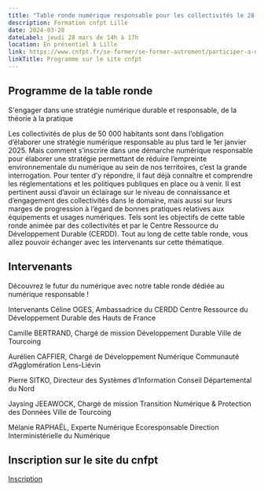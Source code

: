 ```yaml
---
title: "Table ronde numérique responsable pour les collectivités le 28 mars"
description: Formation cnfpt Lille
date: 2024-03-28
dateLabel: jeudi 28 mars de 14h à 17h
location: En présentiel à Lille
link: https://www.cnfpt.fr/se-former/se-former-autrement/participer-a-nos-evenements/sengager-strategie-numerique-durable-responsable-theorie-a-pratique/hauts-france
linkTitle: Programme sur le site cnfpt
---
```


## Programme de la table ronde
S'engager dans une stratégie numérique durable et responsable, de la théorie à la pratique

Les collectivités de plus de 50 000 habitants sont dans l’obligation d’élaborer une stratégie numérique responsable au plus tard le 1er janvier 2025. Mais comment s’inscrire dans une démarche numérique responsable pour élaborer une stratégie permettant de réduire l’empreinte environnementale du numérique au sein de nos territoires, c’est la grande interrogation. Pour tenter d’y répondre, il faut déjà connaître et comprendre les réglementations et les politiques publiques en place ou à venir. Il est pertinent aussi d’avoir un éclairage sur le niveau de connaissance et d’engagement des collectivités dans le domaine, mais aussi sur leurs marges de progression à l’égard de bonnes pratiques relatives aux équipements et usages numériques. Tels sont les objectifs de cette table ronde animée par des collectivités et par le Centre Ressource du Développement Durable (CERDD). Tout au long de cette table ronde, vous allez pouvoir échanger avec les intervenants sur cette thématique.

## Intervenants
Découvrez le futur du numérique avec notre table ronde dédiée au numérique responsable !

Intervenants
Céline OGES, Ambassadrice du CERDD
Centre Ressource du Développement Durable des Hauts de France

Camille BERTRAND, Chargé de mission Développement Durable
Ville de Tourcoing

Aurélien CAFFIER, Chargé de Développement Numérique
Communauté d’Agglomération Lens-Liévin

Pierre SITKO, Directeur des Systèmes d’Information
Conseil Départemental du Nord

Jaysing JEEAWOCK, Chargé de mission Transition Numérique & Protection des Données
Ville de Tourcoing

Mélanie RAPHAËL, Experte Numérique Ecoresponsable
Direction Interministérielle du Numérique


## Inscription sur le site du cnfpt
<a href="https://inscription.cnfpt.fr/" class="fr-btn" target="_blank" title="Nouvelle fenêtre : Inscription sur le site du cnfpt">Inscription</a>
